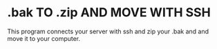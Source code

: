 # .bak TO .zip AND MOVE WITH SSH
 This program connects your server with ssh and zip your .bak and and move it to your computer.
